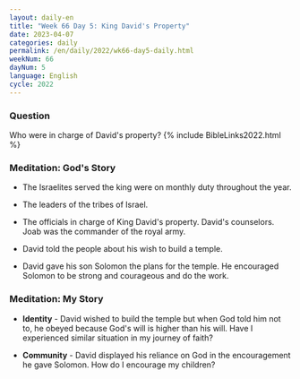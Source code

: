 ```yaml
---
layout: daily-en
title: "Week 66 Day 5: King David's Property"
date: 2023-04-07
categories: daily
permalink: /en/daily/2022/wk66-day5-daily.html
weekNum: 66
dayNum: 5
language: English
cycle: 2022
---
```


### Question     
Who were in charge of David's property?
{% include BibleLinks2022.html %} 

### Meditation: God's Story   
+ The Israelites served the king were on monthly duty throughout the year. 

+ The leaders of the tribes of Israel. 

+ The officials in charge of King David's property. David's counselors. Joab was the commander of the royal army. 

+ David told the people about his wish to build a temple. 

+ David gave his son Solomon the plans for the temple. He encouraged Solomon to be strong and courageous and do the work. 

### Meditation: My Story   
+ **Identity** - David wished to build the temple but when God told him not to, he obeyed because God's will is higher than his will. Have I experienced similar situation in my journey of faith? 

+ **Community** - David displayed his reliance on God in the encouragement he gave Solomon. How do I encourage my children? 
